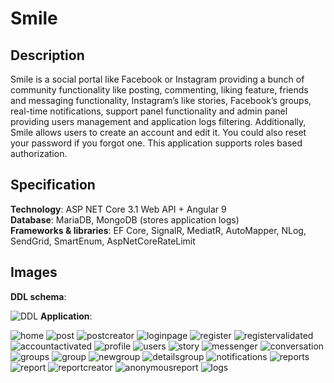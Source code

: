 # Smile

## Description

Smile is a social portal like Facebook or Instagram providing a bunch of community functionality like posting, commenting, liking feature, friends and messaging functionality, Instagram’s like stories, Facebook’s groups, real-time notifications, support panel functionality and admin panel providing users management and application logs filtering. Additionally, Smile allows users to create an account and edit it. You could also reset your password if you forgot one. This application supports roles based authorization.

## Specification

**Technology**: ASP NET Core 3.1 Web API + Angular 9\
**Database**: MariaDB, MongoDB (stores application logs)\
**Frameworks & libraries**: EF Core, SignalR, MediatR, AutoMapper, NLog, SendGrid, SmartEnum, AspNetCoreRateLimit

## Images

**DDL schema**: 

![DDL](https://user-images.githubusercontent.com/48593674/116780668-67435800-aa7e-11eb-91d3-d5cd96e9481d.PNG)
**Application**: 

![home](https://user-images.githubusercontent.com/48593674/116780674-775b3780-aa7e-11eb-9206-1ebb252807fa.PNG)
![post](https://user-images.githubusercontent.com/48593674/116780675-79bd9180-aa7e-11eb-99ef-08f17fc1210a.PNG)
![postcreator](https://user-images.githubusercontent.com/48593674/116780676-7aeebe80-aa7e-11eb-80d8-cfac3cd48190.PNG)
![loginpage](https://user-images.githubusercontent.com/48593674/116780679-7e824580-aa7e-11eb-91d5-a53ab10fd7b2.png)
![register](https://user-images.githubusercontent.com/48593674/116780681-804c0900-aa7e-11eb-8bf2-312de83f5f5c.PNG)
![registervalidated](https://user-images.githubusercontent.com/48593674/116780684-80e49f80-aa7e-11eb-9df9-8e4ee3d3c460.PNG)
![accountactivated](https://user-images.githubusercontent.com/48593674/116780688-8641ea00-aa7e-11eb-9451-c1b1ed377f85.PNG)
![profile](https://user-images.githubusercontent.com/48593674/116780691-8d68f800-aa7e-11eb-9ec3-6e457465d01e.PNG)
![users](https://user-images.githubusercontent.com/48593674/116780694-90fc7f00-aa7e-11eb-9fe4-801b53917b56.PNG)
![story](https://user-images.githubusercontent.com/48593674/116780697-922dac00-aa7e-11eb-8211-3e2d00f08580.PNG)
![messenger](https://user-images.githubusercontent.com/48593674/116780708-9d80d780-aa7e-11eb-8419-1527513809e7.PNG)
![conversation](https://user-images.githubusercontent.com/48593674/116780701-95c13300-aa7e-11eb-917c-a32be2956a79.PNG)
![groups](https://user-images.githubusercontent.com/48593674/116780712-a7a2d600-aa7e-11eb-9732-48976b195bef.PNG)
![group](https://user-images.githubusercontent.com/48593674/116780716-a96c9980-aa7e-11eb-875a-577d496f8bea.PNG)
![newgroup](https://user-images.githubusercontent.com/48593674/116780731-b7bab580-aa7e-11eb-8cf3-c7548e149a54.PNG)
![detailsgroup](https://user-images.githubusercontent.com/48593674/116780734-b9847900-aa7e-11eb-8b24-e8ff9dae315e.PNG)
![notifications](https://user-images.githubusercontent.com/48593674/116780738-bd180000-aa7e-11eb-9df4-13aa55637b68.PNG)
![reports](https://user-images.githubusercontent.com/48593674/116780744-c0ab8700-aa7e-11eb-8c4f-dc0bcb01a0ab.PNG)
![report](https://user-images.githubusercontent.com/48593674/116780754-c5703b00-aa7e-11eb-907b-244f5a690692.PNG)
![reportcreator](https://user-images.githubusercontent.com/48593674/116780756-c7d29500-aa7e-11eb-9304-5c52311df187.PNG)
![anonymousreport](https://user-images.githubusercontent.com/48593674/116780758-ca34ef00-aa7e-11eb-8c53-070d986b1fae.PNG)
![logs](https://user-images.githubusercontent.com/48593674/116780769-dfaa1900-aa7e-11eb-95d9-7012f33d4604.PNG)

